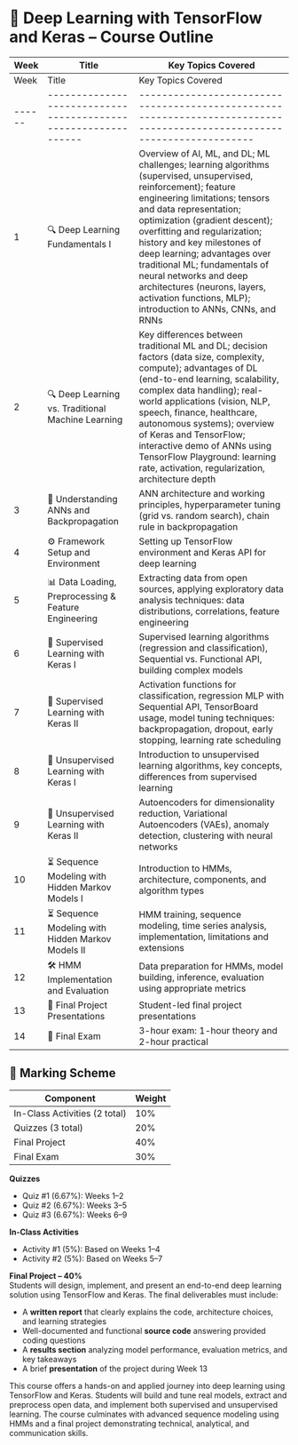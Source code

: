 # 📘 Deep Learning with TensorFlow and Keras – Course Outline

| Week | Title                                                        | Key Topics Covered                                                                                                     |
|------|--------------------------------------------------------------|------------------------------------------------------------------------------------------------------------------------|
| Week | Title                                                        | Key Topics Covered                                                                                                     |
|------|--------------------------------------------------------------|------------------------------------------------------------------------------------------------------------------------|
| 1    | 🔍 Deep Learning Fundamentals I                              | Overview of AI, ML, and DL; ML challenges; learning algorithms (supervised, unsupervised, reinforcement); feature engineering limitations; tensors and data representation; optimization (gradient descent); overfitting and regularization; history and key milestones of deep learning; advantages over traditional ML; fundamentals of neural networks and deep architectures (neurons, layers, activation functions, MLP); introduction to ANNs, CNNs, and RNNs |
| 2    | 🔍 Deep Learning vs. Traditional Machine Learning             | Key differences between traditional ML and DL; decision factors (data size, complexity, compute); advantages of DL (end-to-end learning, scalability, complex data handling); real-world applications (vision, NLP, speech, finance, healthcare, autonomous systems); overview of Keras and TensorFlow; interactive demo of ANNs using TensorFlow Playground: learning rate, activation, regularization, architecture depth |
| 3    | 🧠 Understanding ANNs and Backpropagation                    | ANN architecture and working principles, hyperparameter tuning (grid vs. random search), chain rule in backpropagation |
| 4    | ⚙️ Framework Setup and Environment                          | Setting up TensorFlow environment and Keras API for deep learning                                                      |
| 5    | 📊 Data Loading, Preprocessing & Feature Engineering         | Extracting data from open sources, applying exploratory data analysis techniques: data distributions, correlations, feature engineering |
| 6    | 🔧 Supervised Learning with Keras I                          | Supervised learning algorithms (regression and classification), Sequential vs. Functional API, building complex models |
| 7    | 🔧 Supervised Learning with Keras II                         | Activation functions for classification, regression MLP with Sequential API, TensorBoard usage, model tuning techniques: backpropagation, dropout, early stopping, learning rate scheduling |
| 8    | 🧩 Unsupervised Learning with Keras I                        | Introduction to unsupervised learning algorithms, key concepts, differences from supervised learning                   |
| 9    | 🧩 Unsupervised Learning with Keras II                       | Autoencoders for dimensionality reduction, Variational Autoencoders (VAEs), anomaly detection, clustering with neural networks |
| 10   | ⏳ Sequence Modeling with Hidden Markov Models I             | Introduction to HMMs, architecture, components, and algorithm types                                                    |
| 11   | ⏳ Sequence Modeling with Hidden Markov Models II            | HMM training, sequence modeling, time series analysis, implementation, limitations and extensions                      |
| 12   | 🛠️ HMM Implementation and Evaluation                         | Data preparation for HMMs, model building, inference, evaluation using appropriate metrics                             |
| 13   | 🎤 Final Project Presentations                               | Student-led final project presentations                                                                                |
| 14   | 🧪 Final Exam                                                | 3-hour exam: 1-hour theory and 2-hour practical                                                                         |

## 🧾 Marking Scheme

| Component           | Weight  |
|--------------------|---------|
| In-Class Activities (2 total) | 10%     |
| Quizzes (3 total)             | 20%     |
| Final Project                 | 40%     |
| Final Exam                    | 30%     |

**Quizzes**  
- Quiz #1 (6.67%): Weeks 1–2  
- Quiz #2 (6.67%): Weeks 3–5  
- Quiz #3 (6.67%): Weeks 6–9  

**In-Class Activities**  
- Activity #1 (5%): Based on Weeks 1–4  
- Activity #2 (5%): Based on Weeks 5–7  

**Final Project – 40%**  
Students will design, implement, and present an end-to-end deep learning solution using TensorFlow and Keras. The final deliverables must include:  
- A **written report** that clearly explains the code, architecture choices, and learning strategies  
- Well-documented and functional **source code** answering provided coding questions  
- A **results section** analyzing model performance, evaluation metrics, and key takeaways  
- A brief **presentation** of the project during Week 13  

This course offers a hands-on and applied journey into deep learning using TensorFlow and Keras. Students will build and tune real models, extract and preprocess open data, and implement both supervised and unsupervised learning. The course culminates with advanced sequence modeling using HMMs and a final project demonstrating technical, analytical, and communication skills.